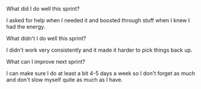 What did I do well this sprint?

I asked for help when I needed it and boosted through stuff when I knew I had the energy.


What didn't I do well this sprint?

I didn't work very consistently and it made it harder to pick things back up.


What can I improve next sprint?

I can make sure I do at least a bit 4-5 days a week so I don't forget as much and don't slow myself quite as much as I have.
